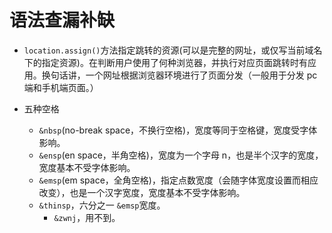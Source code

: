 # 语法查漏补缺
- `location.assign()`方法指定跳转的资源(可以是完整的网址，或仅写当前域名下的指定资源)。在判断用户使用了何种浏览器，并执行对应页面跳转时有应用。换句话讲，一个网址根据浏览器环境进行了页面分发（一般用于分发 pc 端和手机端页面。）

- 五种空格

  - `&nbsp`(no-break space，不换行空格)，宽度等同于空格键，宽度受字体影响。
  - `&ensp`(en space，半角空格)，宽度为一个字母 n，也是半个汉字的宽度，宽度基本不受字体影响。
  - `&emsp`(em space，全角空格)，指定点数宽度（会随字体宽度设置而相应改变），也是一个汉字宽度，宽度基本不受字体影响。
  - `&thinsp`，六分之一 `&emsp`宽度。
    - `&zwnj`，用不到。

  